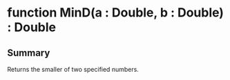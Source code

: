 # function MinD(a : Double, b : Double) : Double

## Summary
Returns the smaller of two specified numbers.
